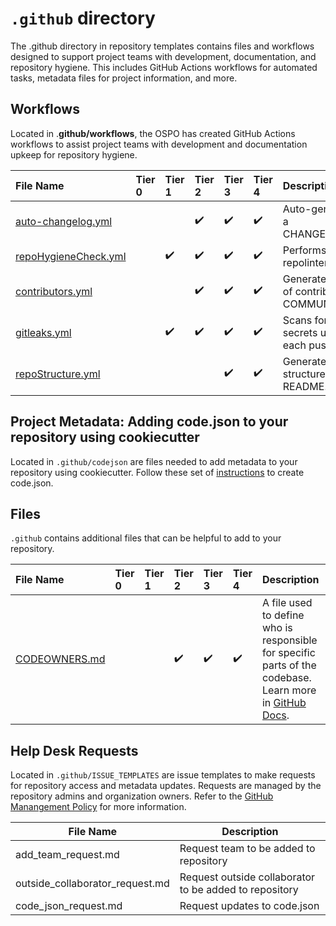 # `.github` directory

The .github directory in repository templates contains files and workflows designed to support project teams with development, documentation, and repository hygiene. This includes GitHub Actions workflows for automated tasks, metadata files for project information, and more.

## Workflows

Located in .**github/workflows**, the OSPO has created GitHub Actions workflows to assist project teams with development and documentation upkeep for repository hygiene.

| File Name                                                                                                                                                      | Tier 0 | Tier 1 | Tier 2 | Tier 3 | Tier 4 | Description                                      |
| :------------------------------------------------------------------------------------------------------------------------------------------------------------- | :----- | :----- | :----- | :----- | :----- | :----------------------------------------------- |
| [auto-changelog.yml](https://github.com/DSACMS/repo-scaffolder/blob/main/tier3/%7B%7Bcookiecutter.project_slug%7D%7D/.github/workflows/auto-changelog.yml)     |        |        | ✔️     | ✔️     | ✔️     | Auto-generates a CHANGELOG.md                    |
| [repoHygieneCheck.yml](https://github.com/DSACMS/repo-scaffolder/blob/main/tier3/%7B%7Bcookiecutter.project_slug%7D%7D/.github/workflows/repoHygieneCheck.yml) |        | ✔️     | ✔️     | ✔️     | ✔️     | Performs repolinter checks                       |
| [contributors.yml](https://github.com/DSACMS/repo-scaffolder/blob/main/tier3/%7B%7Bcookiecutter.project_slug%7D%7D/.github/workflows/contributors.yml)         |        |        | ✔️     | ✔️     | ✔️     | Generates a list of contributors in COMMUNITY.md |
| [gitleaks.yml](https://github.com/DSACMS/repo-scaffolder/blob/main/tier3/%7B%7Bcookiecutter.project_slug%7D%7D/.github/workflows/gitleaks.yml)                 |        | ✔️     | ✔️     | ✔️     | ✔️     | Scans for secrets upon each push or PR           |
| [repoStructure.yml](https://github.com/DSACMS/repo-scaffolder/blob/main/tier3/%7B%7Bcookiecutter.project_slug%7D%7D/.github/workflows/repoStructure.yml)       |        |        |        | ✔️     | ✔️     | Generates repo structure in README.md            |

## Project Metadata: Adding code.json to your repository using cookiecutter

Located in `.github/codejson` are files needed to add metadata to your repository using cookiecutter. Follow these set of [instructions](https://github.com/DSACMS/repo-scaffolder?tab=readme-ov-file#metadata-collection-using-codejson) to create code.json.

## Files

`.github` contains additional files that can be helpful to add to your repository.

| File Name                                                                                                                              | Tier 0 | Tier 1 | Tier 2 | Tier 3 | Tier 4 | Description                                                                                                                                                                                                                                      |
| :------------------------------------------------------------------------------------------------------------------------------------- | :----- | :----- | :----- | :----- | :----- | :----------------------------------------------------------------------------------------------------------------------------------------------------------------------------------------------------------------------------------------------- |
| [CODEOWNERS.md](https://github.com/DSACMS/repo-scaffolder/blob/main/tier3/%7B%7Bcookiecutter.project_slug%7D%7D/.github/CODEOWNERS.md) |        |        | ✔️     | ✔️     | ✔️     | A file used to define who is responsible for specific parts of the codebase. Learn more in [GitHub Docs](https://docs.github.com/en/repositories/managing-your-repositorys-settings-and-features/customizing-your-repository/about-code-owners). |

## Help Desk Requests

Located in `.github/ISSUE_TEMPLATES` are issue templates to make requests for repository access and metadata updates. Requests are managed by the repository admins and organization owners. Refer to the [GitHub Manangement Policy](https://dsacms.github.io/ospo-guide/resources/github-management-policy/#github-organization-access-1) for more information.

| File Name                       | Description                                            |
| ------------------------------- | ------------------------------------------------------ |
| add_team_request.md             | Request team to be added to repository                 |
| outside_collaborator_request.md | Request outside collaborator to be added to repository |
| code_json_request.md            | Request updates to code.json                           |
